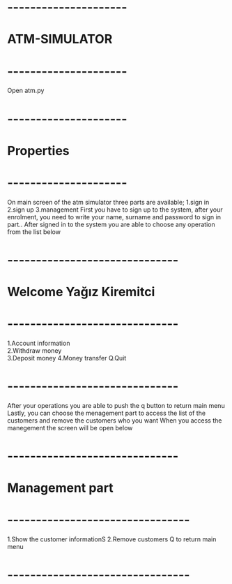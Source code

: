 # ---------------------
# ATM-SIMULATOR
# ---------------------

Open atm.py

# ---------------------
# Properties
# ---------------------
On main screen of the atm simulator three parts are available;
1.sign in 
2.sign up
3.management
First you have to sign up to the system, after your enrolment, you need to write your name, surname and password to sign in part..
After signed in to the system you are able to choose any operation from the list below
# ------------------------------
# Welcome Yağız Kiremitci
# ------------------------------  
1.Account information  
2.Withdraw money  
3.Deposit money
4.Money transfer
Q.Quit
# ------------------------------
After your operations you are able to push the q button to return main menu
Lastly, you can choose the menagement part to access the list of the customers and remove the customers who you want
When you access the manegement the screen will be open below
# ------------------------------
# Management part 
# --------------------------------
1.Show the customer informationS
2.Remove customers
Q to return main menu
# -------------------------------- 
